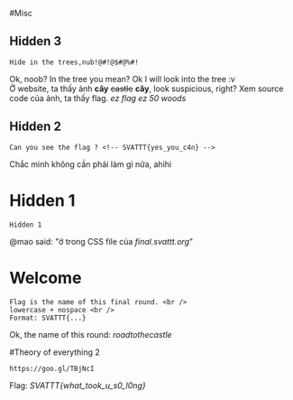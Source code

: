 #Misc

## Hidden 3	
```
Hide in the trees,nub!@#!@$#@%#!
```
Ok, noob? In the tree you mean? Ok I will look into the tree :v<br />
Ở website, ta thấy ảnh **cây** ~~castle~~ **cây**, look suspicious, right? Xem source code của ảnh, ta thấy flag. *ez flag ez 50 woods*

## Hidden 2	
```
Can you see the flag ? <!-- SVATTT{yes_you_c4n} -->
```
Chắc mình không cần phải làm gì nữa, ahihi

# Hidden 1	
```
Hidden 1
```
@mao said: "ở trong CSS file của *final.svattt.org*"

# Welcome
```   
Flag is the name of this final round. <br /> 
lowercase + nospace <br /> 
Format: SVATTT{...}
```
Ok, the name of this round: *roadtothecastle*

#Theory of everything 2 
```
https://goo.gl/TBjNcI
```
Flag: *SVATTT{what_took_u_s0_l0ng}*

